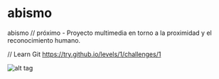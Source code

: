 # abismo
abismo // próximo - Proyecto multimedia en torno a la proximidad y el reconocimiento humano.


// Learn Git
https://try.github.io/levels/1/challenges/1

![alt tag](http://abismo.cc/images/agradecimiento_coverFB.jpg)